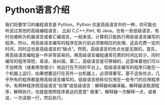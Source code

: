 # Python语言介绍

我们将要学习的编程语言是 Python。Python 仅是高级语言中的一种，你可能也听说过其他的高级编程语言，
比如 C,C++,Perl, 和 Java。也有一些低级语言，有时也被称为机器语言或者汇编语言。一般来说，计算机只能执行用低级语言编写的程序。所以，用高级语言编写的程序在执行前必须做相应的处理。这会花费一定的时间，同时这也是高级语言的“缺点“。然而，高级语言的优点也是无限的。首先，用高级语言编程是一件非常容易的。用高级语言编程通常花费的时间比较少，同时编写的程序简短，易读，易纠错。第二，高级语言是可移植的，这意味着他们可以不加修改（或者修改很少）地运行在不同的平台上。低级语言编写的程序只能在一个机器上运行，如果想要运行在另外一台机器上，必须得重写。基于这些优点，几乎所有的程序都是用高级语言编写的。低级语言统称仅仅用在一些专门的应用程序中。有两种程序把高级语言“处理”成低级语言：解释器和编译器。解释器读取源程序，解释执行，也就是按照程序表达的意思" 做事"。解释器一次解释一点，或者说，一次读取一行，然后执行。